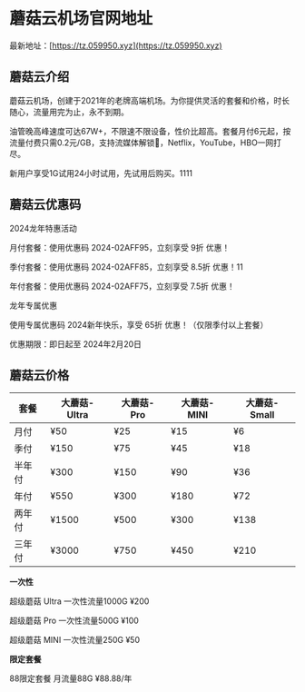 # 蘑菇云机场官网地址

最新地址：[https://tz.059950.xyz](https://tz.059950.xyz)

## 蘑菇云介绍

蘑菇云机场，创建于2021年的老牌高端机场。为你提供灵活的套餐和价格，时长随心，流量用完为止，永不到期。

油管晚高峰速度可达67W+，不限速不限设备，性价比超高。套餐月付6元起，按流量付费只需0.2元/GB，支持流媒体解锁🎥，Netflix，YouTube，HBO一网打尽。

新用户享受1G试用24小时试用，先试用后购买。1111

## 蘑菇云优惠码

2024龙年特惠活动

月付套餐：使用优惠码 2024-02AFF95，立刻享受 9折 优惠！

季付套餐：使用优惠码 2024-02AFF85，立刻享受 8.5折 优惠！11

年付套餐：使用优惠码 2024-02AFF75，立刻享受 7.5折 优惠！

龙年专属优惠

使用专属优惠码 2024新年快乐，享受 65折 优惠！（仅限季付以上套餐）

优惠期限：即日起至 2024年2月20日

## 蘑菇云价格

|套餐|大蘑菇-Ultra|大蘑菇-Pro|大蘑菇-MINI|大蘑菇-Small|
|----|----|----|----|----|
|月付|¥50|¥25|¥15|¥6|
|季付|¥150|¥75|¥45|¥18|
|半年付|¥300|¥150|¥90|¥36|
|年付|¥550|¥300|¥180|¥72|
|两年付|¥1500|¥500|¥300|¥138|
|三年付|¥3000|¥750|¥450|¥210|

**一次性**

超级蘑菇 Ultra 一次性流量1000G ¥200

超级蘑菇 Pro 一次性流量500G ¥100

超级蘑菇 MINI 一次性流量250G ¥50

**限定套餐**

88限定套餐 月流量88G ¥88.88/年
